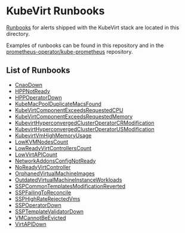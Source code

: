 <!--
    This is an auto-generated file.
    PLEASE DO NOT EDIT THIS FILE.
    run:
        python automation/generate_pages_index.py
    to re-generate it
-->
# KubeVirt Runbooks

[Runbooks](https://en.wikipedia.org/wiki/Runbook) for alerts shipped with the KubeVirt stack are located in this directory.

Examples of runbooks can be found in this repository and in the [prometheus-operator/kube-prometheus](https://github.com/prometheus-operator/kube-prometheus/wiki/Runbooks) repository.

## List of Runbooks
* [CnaoDown](CnaoDown.md)
* [HPPNotReady](HPPNotReady.md)
* [HPPOperatorDown](HPPOperatorDown.md)
* [KubeMacPoolDuplicateMacsFound](KubeMacPoolDuplicateMacsFound.md)
* [KubeVirtComponentExceedsRequestedCPU](KubeVirtComponentExceedsRequestedCPU.md)
* [KubeVirtComponentExceedsRequestedMemory](KubeVirtComponentExceedsRequestedMemory.md)
* [KubevirtHyperconvergedClusterOperatorCRModification](KubevirtHyperconvergedClusterOperatorCRModification.md)
* [KubevirtHyperconvergedClusterOperatorUSModification](KubevirtHyperconvergedClusterOperatorUSModification.md)
* [KubevirtVmHighMemoryUsage](KubevirtVmHighMemoryUsage.md)
* [LowKVMNodesCount](LowKVMNodesCount.md)
* [LowReadyVirtControllersCount](LowReadyVirtControllersCount.md)
* [LowVirtAPICount](LowVirtAPICount.md)
* [NetworkAddonsConfigNotReady](NetworkAddonsConfigNotReady.md)
* [NoReadyVirtController](NoReadyVirtController.md)
* [OrphanedVirtualMachineImages](OrphanedVirtualMachineImages.md)
* [OutdatedVirtualMachineInstanceWorkloads](OutdatedVirtualMachineInstanceWorkloads.md)
* [SSPCommonTemplatesModificationReverted](SSPCommonTemplatesModificationReverted.md)
* [SSPFailingToReconcile](SSPFailingToReconcile.md)
* [SSPHighRateRejectedVms](SSPHighRateRejectedVms.md)
* [SSPOperatorDown](SSPOperatorDown.md)
* [SSPTemplateValidatorDown](SSPTemplateValidatorDown.md)
* [VMCannotBeEvicted](VMCannotBeEvicted.md)
* [VirtAPIDown](VirtAPIDown.md)
